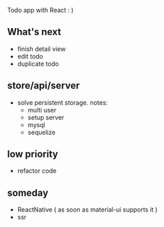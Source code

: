 Todo app with React : )

## What's next
- finish detail view
- edit todo
- duplicate todo

## store/api/server
- solve persistent storage. notes:
    - multi user
    - setup server
    - mysql
    - sequelize

## low priority
- refactor code

## someday
- ReactNative ( as soon as material-ui supports it )
- ssr